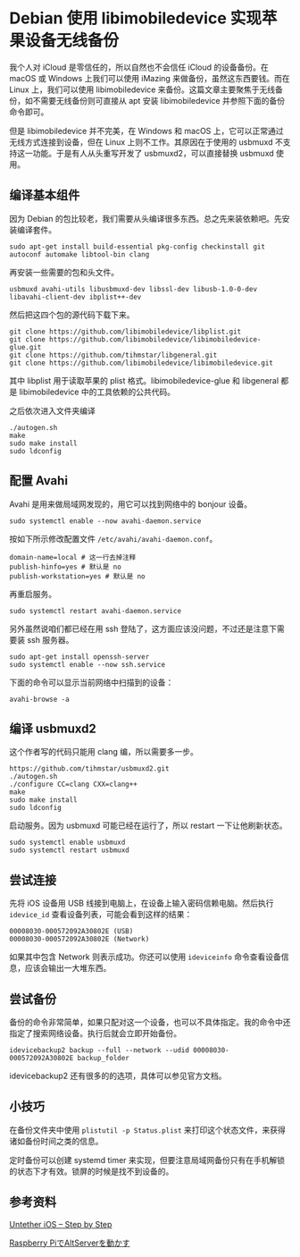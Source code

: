 # Debian 使用 libimobiledevice 实现苹果设备无线备份

我个人对 iCloud 是零信任的，所以自然也不会信任 iCloud 的设备备份。在 macOS 或 Windows 上我们可以使用 iMazing 来做备份，虽然这东西要钱。而在 Linux 上，我们可以使用 libimobiledevice 来备份。这篇文章主要聚焦于无线备份，如不需要无线备份则可直接从 apt 安装 libimobiledevice 并参照下面的备份命令即可。

但是 libimobiledevice 并不完美，在 Windows 和 macOS 上，它可以正常通过无线方式连接到设备，但在 Linux 上则不工作。其原因在于使用的 usbmuxd 不支持这一功能。于是有人从头重写开发了 usbmuxd2，可以直接替换 usbmuxd 使用。

## 编译基本组件

因为 Debian 的包比较老，我们需要从头编译很多东西。总之先来装依赖吧。先安装编译套件。

```
sudo apt-get install build-essential pkg-config checkinstall git autoconf automake libtool-bin clang
```

再安装一些需要的包和头文件。

```
usbmuxd avahi-utils libusbmuxd-dev libssl-dev libusb-1.0-0-dev libavahi-client-dev ibplist++-dev
```

然后把这四个包的源代码下载下来。

```
git clone https://github.com/libimobiledevice/libplist.git 
git clone https://github.com/libimobiledevice/libimobiledevice-glue.git
git clone https://github.com/tihmstar/libgeneral.git
git clone https://github.com/libimobiledevice/libimobiledevice.git
```

其中 libplist 用于读取苹果的 plist 格式。libimobiledevice-glue 和 libgeneral 都是 libimobiledevice 中的工具依赖的公共代码。

之后依次进入文件夹编译

```
./autogen.sh 
make 
sudo make install
sudo ldconfig
```

## 配置 Avahi

Avahi 是用来做局域网发现的，用它可以找到网络中的 bonjour 设备。

```
sudo systemctl enable --now avahi-daemon.service
```

按如下所示修改配置文件 `/etc/avahi/avahi-daemon.conf`。

```
domain-name=local # 这一行去掉注释
publish-hinfo=yes # 默认是 no
publish-workstation=yes # 默认是 no
```

再重启服务。

```
sudo systemctl restart avahi-daemon.service
```

另外虽然说咱们都已经在用 ssh 登陆了，这方面应该没问题，不过还是注意下需要装 ssh 服务器。

```
sudo apt-get install openssh-server 
sudo systemctl enable --now ssh.service
```

下面的命令可以显示当前网络中扫描到的设备：

```
avahi-browse -a
```

## 编译 usbmuxd2

这个作者写的代码只能用 clang 编，所以需要多一步。

```
https://github.com/tihmstar/usbmuxd2.git
./autogen.sh 
./configure CC=clang CXX=clang++
make
sudo make install
sudo ldconfig
```

启动服务。因为 usbmuxd 可能已经在运行了，所以 restart 一下让他刷新状态。

```
sudo systemctl enable usbmuxd
sudo systemctl restart usbmuxd
```

## 尝试连接

先将 iOS 设备用 USB 线接到电脑上，在设备上输入密码信赖电脑。然后执行 `idevice_id` 查看设备列表，可能会看到这样的结果：

```
00008030-000572092A30802E (USB)
00008030-000572092A30802E (Network)
```

如果其中包含 Network 则表示成功。你还可以使用 `ideviceinfo` 命令查看设备信息，应该会输出一大堆东西。

## 尝试备份

备份的命令非常简单，如果只配对这一个设备，也可以不具体指定。我的命令中还指定了搜索网络设备。执行后就会立即开始备份。

```
idevicebackup2 backup --full --network --udid 00008030-000572092A30802E backup_folder
```

idevicebackup2 还有很多的的选项，具体可以参见官方文档。

## 小技巧

在备份文件夹中使用 `plistutil -p Status.plist` 来打印这个状态文件，来获得诸如备份时间之类的信息。

定时备份可以创建 systemd timer 来实现，但要注意局域网备份只有在手机解锁的状态下才有效。锁屏的时候是找不到设备的。

## 参考资料

[Untether iOS – Step by Step](https://www.numerousnetworks.co.uk/guides/untether-ios-step-by-step/)

[Raspberry PiでAltServerを動かす](https://jun3010.me/raspberrypi-altserver.html)
